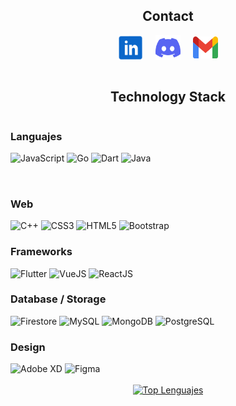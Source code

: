 <h2 align="center">Contact</h2>
<div align="center">
    <a href="https://www.linkedin.com/in/gian-marco-mora-tami-66233b20a/" target="_blank" title="Gian Marco Mora Tami"><img                   align="center" src="inIcon.svg" alt="" height="40" width="40" /></a>
    &nbsp;&nbsp;&nbsp;
    <a href="https://discord.com/users/Gian%20Marco#1137" target="_blank" title="Gian Marco#1137"><img align="center"                         src="discordIcon.svg" alt="" height="40" width="40" /></a>
    &nbsp;&nbsp;&nbsp;
    <a href="mailto:moragian6@gmail.com" target="_blank" title="moragian6@gmail.com"><img align="center" src="gmailIcon.svg" alt=""           height="35" width="40"/></a>
    <br>
    <br>
</div>

<h2 align="center">Technology Stack</h2>
<div align="left">
    <div style="display: flex; gap: 2rem; flex-wrap: wrap; align-items: flex-start;">
        <div>
            <h3> Languajes </h3>
            <img src="https://img.shields.io/badge/javascript-%23323330.svg?style=for-the-badge&logo=javascript&logoColor=%23F7DF1E" alt="JavaScript">
            <img src="https://img.shields.io/badge/Go-00ADD8?logo=Go&logoColor=white&style=for-the-badge" alt="Go">
            <img src="https://img.shields.io/badge/Dart-0175C2?logo=dart&logoColor=white" alt="Dart">
            <img src="https://img.shields.io/badge/java-%23ED8B00.svg?style=for-the-badge&logo=openjdk&logoColor=white" alt="Java">
            <br>
        </div>
        <div>
            <h3> Web </h3>
            <img src="https://img.shields.io/badge/c++-%2300599C.svg?style=for-the-badge&logo=c%2B%2B&logoColor=white" alt="C++">
            <img src="https://img.shields.io/badge/css3-%231572B6.svg?style=for-the-badge&logo=css3&logoColor=white" alt="CSS3">
            <img src="https://img.shields.io/badge/html5-%23E34F26.svg?style=for-the-badge&logo=html5&logoColor=white" alt="HTML5">
            <img src="https://img.shields.io/badge/bootstrap-%23563D7C.svg?style=for-the-badge&logo=bootstrap&logoColor=white" alt="Bootstrap">
            <br>
        </div>
    </div>
    <h3> Frameworks </h3>
        <img src="https://img.shields.io/badge/Flutter-02569B?style=flat&logo=flutter&logoColor=white" alt="Flutter">
        <img src="https://img.shields.io/badge/vuejs-%2335495e.svg?style=for-the-badge&logo=vuedotjs&logoColor=%234FC08D" alt="VueJS">
        <img src="https://img.shields.io/badge/-ReactJs-61DAFB?logo=react&logoColor=white&style=for-the-badge" alt="ReactJS">
    <br>
    <h3> Database / Storage </h3>
      <img src="https://img.shields.io/badge/Firestore_Database-FFCA28?style=for-the-badge&logo=firebase&logoColor=black" alt="Firestore">
      <img src="https://img.shields.io/badge/mysql-%2300f.svg?style=for-the-badge&logo=mysql&logoColor=white" alt="MySQL">
      <img src="https://img.shields.io/badge/-MongoDB-13aa52?style=for-the-badge&logo=mongodb&logoColor=white" alt="MongoDB">
      <img src="https://img.shields.io/badge/postgresql-4169e1?style=for-the-badge&logo=postgresql&logoColor=white" alt="PostgreSQL">
    <br>
    <h3> Design </h3>
      <img src="https://img.shields.io/badge/Adobe%20XD-470137?style=for-the-badge&logo=Adobe%20XD&logoColor=#FF61F6" alt="Adobe XD">
      <img src="https://img.shields.io/badge/figma-%23F24E1E.svg?style=for-the-badge&logo=figma&logoColor=white" alt="Figma">
    <br>
    <br>
</div>

<div align="center">
    <a href="https://github.com/anuraghazra/github-readme-stats">
        <img src="https://github-readme-stats.vercel.app/api/top-langs/?username=gianmt-06&layout=compact&theme=gotham" alt="Top    Lenguajes">
    </a>
</div>
